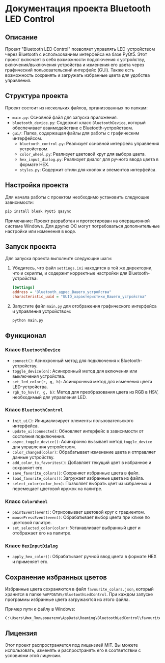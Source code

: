 # Документация проекта Bluetooth LED Control

## Описание
Проект "Bluetooth LED Control" позволяет управлять LED-устройством через Bluetooth с использованием интерфейса на базе PyQt5. Этот проект включает в себя возможности подключения к устройству, включения/выключения устройства и изменения его цвета через графический пользовательский интерфейс (GUI). Также есть возможность сохранять и загружать избранные цвета для удобства управления.

## Структура проекта
Проект состоит из нескольких файлов, организованных по папкам:

- `main.py`: Основной файл для запуска приложения.
- `bluetooth_device.py`: Содержит класс `BluetoothDevice`, который обеспечивает взаимодействие с Bluetooth-устройством.
- `gui/`: Папка, содержащая файлы для работы с графическим интерфейсом.
    - `bluetooth_control.py`: Реализует основной интерфейс управления устройством.
    - `color_wheel.py`: Реализует цветовой круг для выбора цвета.
    - `hex_input_dialog.py`: Реализует диалог для ручного ввода цвета в формате HEX.
    - `styles.py`: Содержит стили для кнопок и элементов интерфейса.

## Настройка проекта
Для начала работы с проектом необходимо установить следующие зависимости:

```bash
pip install bleak PyQt5 qasync
```

Примечание: Проект разработан и протестирован на операционной системе Windows. Для других ОС могут потребоваться дополнительные настройки или изменения в коде.

## Запуск проекта
Для запуска проекта выполните следующие шаги:

1. Убедитесь, что файл `settings.ini` находится в той же директории, что и скрипты, и содержит корректные настройки для Bluetooth-устройства:
    ```ini
    [Settings]
    address = "Bluetooth_адрес_Вашего_устройства"
    characteristic_uuid = "UUID_характеристики_Вашего_устройства"
    ```

2. Запустите файл `main.py` для отображения графического интерфейса и управления устройством:
    ```bash
    python main.py
    ```

## Функционал

### Класс `BluetoothDevice`
- `connect()`: Асинхронный метод для подключения к Bluetooth-устройству.
- `toggle_device(on)`: Асинхронный метод для включения или выключения устройства.
- `set_led_color(r, g, b)`: Асинхронный метод для изменения цвета LED-устройства.
- `rgb_to_hsv(r, g, b)`: Метод для преобразования цвета из RGB в HSV, необходимый для управления LED.

### Класс `BluetoothControl`
- `init_ui()`: Инициализирует элементы пользовательского интерфейса.
- `update_ui(connected)`: Обновляет интерфейс в зависимости от состояния подключения.
- `async_toggle_device()`: Асинхронно вызывает метод `toggle_device` для управления устройством.
- `color_changed(color)`: Обрабатывает изменение цвета и отправляет данные устройству.
- `add_color_to_favorites()`: Добавляет текущий цвет в избранное и сохраняет его.
- `save_favorite_colors()`: Сохраняет избранные цвета в файл.
- `load_favorite_colors()`: Загружает избранные цвета из файла.
- `select_color(color_hex)`: Позволяет выбрать цвет из избранных и перемещает цветовой кружок на палитре.

### Класс `ColorWheel`
- `paintEvent(event)`: Отрисовывает цветовой круг с градиентом.
- `mousePressEvent(event)`: Обрабатывает выбор цвета при клике по цветовой палитре.
- `set_selected_color(color)`: Устанавливает выбранный цвет и отображает его на палитре.

### Класс `HexInputDialog`
- `apply_hex_color()`: Обрабатывает ручной ввод цвета в формате HEX и применяет его.

## Сохранение избранных цветов
Избранные цвета сохраняются в файл `favourite_colors.json`, который хранится в папке `%APPDATA%/BluetoothLedControl`. При каждом запуске программы избранные цвета загружаются из этого файла.

Пример пути к файлу в Windows:
```
C:\Users\Имя_Пользователя\AppData\Roaming\BluetoothLedControl\favourite_colors.json
```

## Лицензия
Этот проект распространяется под лицензией MIT. Вы можете использовать, изменять и распространять его в соответствии с условиями этой лицензии.